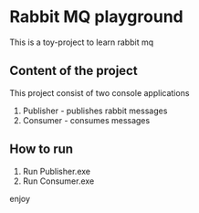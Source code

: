 # Rabbit MQ playground

This is a toy-project to learn rabbit mq

## Content of the project
This project consist of two console applications

1. Publisher - publishes rabbit messages
2. Consumer - consumes messages

## How to run

1. Run Publisher.exe
2. Run Consumer.exe

enjoy